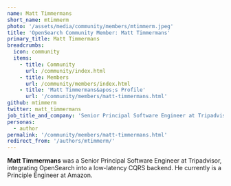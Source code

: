 ```yaml
---
name: Matt Timmermans
short_name: mtimmerm
photo: '/assets/media/community/members/mtimmerm.jpeg'
title: 'OpenSearch Community Member: Matt Timmermans'
primary_title: Matt Timmermans
breadcrumbs:
  icon: community
  items:
    - title: Community
      url: /community/index.html
    - title: Members
      url: /community/members/index.html
    - title: 'Matt Timmermans&apos;s Profile'
      url: '/community/members/matt-timmermans.html'
github: mtimmerm
twitter: matt_timmermans
job_title_and_company: 'Senior Principal Software Engineer at Tripadvisor'
personas:
  - author
permalink: '/community/members/matt-timmermans.html'
redirect_from: '/authors/mtimmerm/'
---
```


**Matt Timmermans** was a Senior Principal Software Engineer at Tripadvisor, integrating OpenSearch into a low-latency CQRS backend. He currently is a Principle Engineer at Amazon.